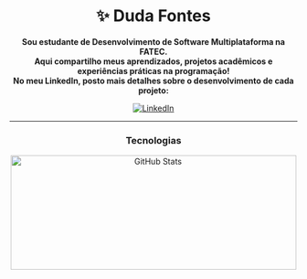 <h1 align="center">✨ Duda Fontes </h1>

<p align="center">
  <strong>
    Sou estudante de Desenvolvimento de Software Multiplataforma na FATEC.<br/>
    Aqui compartilho meus aprendizados, projetos acadêmicos e experiências práticas na programação!<br/>
    No meu LinkedIn, posto mais detalhes sobre o desenvolvimento de cada projeto:
  </strong>
</p>

<p align="center">
  <a href="https://www.linkedin.com/in/DudaFontes/" target="_blank">
    <img src="https://img.shields.io/badge/-LinkedIn-%230077B5?style=for-the-badge&logo=linkedin&logoColor=white" alt="LinkedIn">
  </a>
</p>

---

<h3 align="center"> Tecnologias </h3>

<div align="center">
  <img 
    alt="GitHub Stats"
    height="200" 
    width="500"
    src="https://github-readme-stats.vercel.app/api/top-langs/?username=DudaFontes14&theme=radical&layout=compact&custom_title=Tecnologias&langs_count=9" 
  />
</div>
<br/>
<br/>





